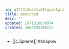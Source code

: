 ```yaml
---
id: q1tf3z3uea1id0lgzxz1glz
title: panicked
desc: ''
updated: 1671318838974
created: 1664043189217
---
```


- [[c.Sphere]] #shapow